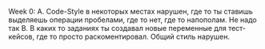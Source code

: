 Week 0:
  A. Code-Style в некоторых местах нарушен, где то ты ставишь выделяешь операции пробелами, где то нет, где то напополам. Не надо так
  B. В каких то заданиях ты создавал новые переменные для тест-кейсов, где то просто раскоментировал. Общий стиль нарушен.
